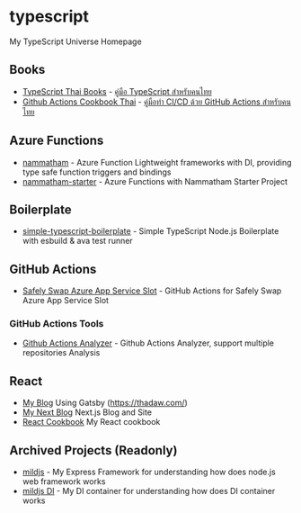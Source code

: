# typescript
My TypeScript Universe Homepage

## Books
- [TypeScript Thai Books](https://github.com/mildronize/typescript-th) - [คู่มือ TypeScript สำหรับคนไทย](https://typescript-th.thadaw.com/)
- [Github Actions Cookbook Thai](https://github.com/mildronize/github-actions-thai) - [คู่มือทำ CI/CD ด้วย GitHub Actions สำหรับคนไทย](https://github-actions-th.thadaw.com/)

## Azure Functions
- [nammatham](https://github.com/mildronize/nammatham) - Azure Function Lightweight frameworks with DI, providing type safe function triggers and bindings
- [nammatham-starter](https://github.com/mildronize/nammatham-starter) - Azure Functions with Nammatham Starter Project

## Boilerplate
- [simple-typescript-boilerplate](https://github.com/mildronize/simple-typescript-boilerplate) - Simple TypeScript Node.js Boilerplate with esbuild & ava test runner

## GitHub Actions
- [Safely Swap Azure App Service Slot](https://github.com/mildronize/actions-az-webapp-swap) - GitHub Actions for Safely Swap Azure App Service Slot

### GitHub Actions Tools
- [Github Actions Analyzer](https://github.com/mildronize/github-actions-analyzer) - Github Actions Analyzer, support multiple repositories Analysis

## React
- [My Blog](https://github.com/mildronize/mildronize.github.io) Using Gatsby (https://thadaw.com/)
- [My Next Blog](https://github.com/mildronize/blog-next) Next.js Blog and Site
- [React Cookbook](https://github.com/mildronize/react-cookbook) My React cookbook

## Archived Projects (Readonly)
- [mildjs](https://github.com/mildronize/mildjs-mild) - My Express Framework for understanding how does node.js web framework works
- [mildjs DI](https://github.com/mildronize/mildjs-di) - My DI container for understanding how does DI container works